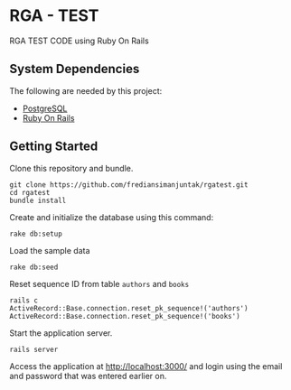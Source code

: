 # RGA - TEST

RGA TEST CODE using Ruby On Rails

## System Dependencies

The following are needed by this project:

* [PostgreSQL](http://www.postgresql.org/)
* [Ruby On Rails](https://guides.rubyonrails.org/)

## Getting Started

Clone this repository and bundle.

    git clone https://github.com/frediansimanjuntak/rgatest.git
    cd rgatest
    bundle install

Create and initialize the database using this command:

    rake db:setup

Load the sample data

    rake db:seed

Reset sequence ID from table `authors` and `books`

    rails c
    ActiveRecord::Base.connection.reset_pk_sequence!('authors')
    ActiveRecord::Base.connection.reset_pk_sequence!('books')

Start the application server.

    rails server

Access the application at [http://localhost:3000/](http://localhost:3000/) and login using the email and password that was entered earlier on.
